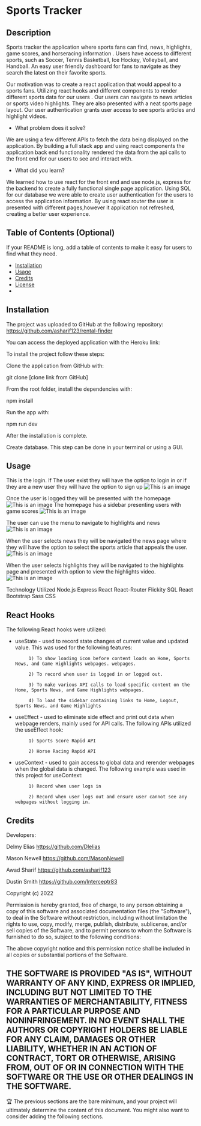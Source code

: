 # Sports Tracker


## Description
Sports tracker the application where sports fans can find, news, highlights, game scores, and horseracing information . Users have access to different sports, such as Soccer, Tennis Basketball, Ice Hockey, Volleyball, and Handball. An easy user friendly dashboard for fans to navigate as they search the latest on their favorite sports. 


Our motivation was to create a react application that would appeal to a sports fans. Utilizing react hooks and different components to render different sports data for our users . Our users can navigate to news articles or sports video highlights. They are also presented with a neat sports page layout. Our user authentication grants user access to see sports articles and highlight videos. 


- What problem does it solve?

We are using a few different APIs to fetch the data being displayed on the application. By building a full stack app and using react components the application back end functionality rendered the data from the api calls to the front end for our users to see and interact with. 
 


- What did you learn?

We learned how to use react for the front end and use node.js, express for the backend to create a fully functional single page application. Using SQL for our database we were able to create user authentication for the users to access the application information.  By using react router the user is presented with different pages,however it application not refreshed, creating a better user experience. 


## Table of Contents (Optional)
If your README is long, add a table of contents to make it easy for users to find what they need.
- [Installation](#installation)
- [Usage](#usage)
- [Credits](#credits)
- [License](#license)
- 
## Installation
The project was uploaded to GitHub at the following repository:  https://github.com/asharif123/rental-finder

You can access the deployed application with the Heroku link: 

To install the project follow these steps:

Clone the application from GitHub with:

git clone [clone link from GitHub]

From the root folder, install the dependencies with:

npm install

Run the app with:

npm run dev

After the installation is complete. 

Create database. This step can be done in your terminal or using a GUI. 

## Usage

This is the login. If The user exist they will have the option to login in or if they are a new user they will have the option to sign up
![This is an image](/sports-tracker-client/public/demo/loginpage.png)

Once the user is logged they will be presented with the homepage 
![This is an image](/sports-tracker-client/public/demo/Home-one.png)
The homepage has a sidebar presenting users with game scores
![This is an image](/sports-tracker-client/public/demo/Home-two.png)

The user can use the menu to navigate to highlights and news 
![This is an image](/sports-tracker-client/public/demo/navmenu.png)

When the user selects news they will be navigated the news page where they will have the option to select the sports article that appeals the user. 
![This is an image](/sports-tracker-client/public/demo/newspage.png)

When the user selects highlights they will be navigated to the highlights page and presented with option to view the highlights video.
![This is an image](/sports-tracker-client/public/demo/highlightspage.png)

Technology Utilized
Node.js
Express
React
React-Router
Flickity
SQL
React Bootstrap
Sass CSS

## React Hooks
The following React hooks were utilized:

- useState - used to record state changes of current value and updated value. This was used for the following features:

           1) To show loading icon before content loads on Home, Sports News, and Game Highlights webpages. webpages.
          
           2) To record when user is logged in or logged out.
           
           3) To make various API calls to load specific content on the Home, Sports News, and Game Highlights webpages.
           
           4) To load the sidebar containing links to Home, Logout, Sports News, and Game Highlights
           
- useEffect - used to eliminate side effect and print out data when webpage renders, mainly used for API calls. The following APIs utilized the useEffect hook:

           1) Sports Score Rapid API

           2) Horse Racing Rapid API

- useContext - used to gain access to global data and rerender webpages when the global data is changed. The following example was used in this project for useContext:

           1) Record when user logs in
           
           2) Record when user logs out and ensure user cannot see any webpages without logging in.


## Credits
Developers:

Delmy Elias https://github.com/Dlelias
 
Mason Newell https://github.com/MasonNewell

Awad Sharif https://github.com/asharif123

Dustin Smith https://github.com/Interceptr83

Copyright (c) 2022

Permission is hereby granted, free of charge, to any person obtaining a copy of this software and associated documentation files (the "Software"), to deal in the Software without restriction, including without limitation the rights to use, copy, modify, merge, publish, distribute, sublicense, and/or sell copies of the Software, and to permit persons to whom the Software is furnished to do so, subject to the following conditions:

The above copyright notice and this permission notice shall be included in all copies or substantial portions of the Software.

THE SOFTWARE IS PROVIDED "AS IS", WITHOUT WARRANTY OF ANY KIND, EXPRESS OR IMPLIED, INCLUDING BUT NOT LIMITED TO THE WARRANTIES OF MERCHANTABILITY, FITNESS FOR A PARTICULAR PURPOSE AND NONINFRINGEMENT. IN NO EVENT SHALL THE AUTHORS OR COPYRIGHT HOLDERS BE LIABLE FOR ANY CLAIM, DAMAGES OR OTHER LIABILITY, WHETHER IN AN ACTION OF CONTRACT, TORT OR OTHERWISE, ARISING FROM, OUT OF OR IN CONNECTION WITH THE SOFTWARE OR THE USE OR OTHER DEALINGS IN THE SOFTWARE.
---
🏆 The previous sections are the bare minimum, and your project will ultimately determine the content of this document. You might also want to consider adding the following sections.
